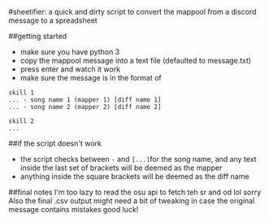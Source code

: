 #sheetifier: a quick and dirty script to convert the mappool from a discord message to a spreadsheet

##getting started
* make sure you have python 3
* copy the mappool message into a text file (defaulted to message.txt)
* press enter and watch it work
* make sure the message is in the format of
```
skill 1
... - song name 1 (mapper 1) [diff name 1]
... - song name 2 (mapper 2) [diff name 2]

skill 2
...

```

##if the script doesn't work
* the script checks between ` - ` and `[...]`for the song name, and any text inside the last set of brackets will be deemed as the mapper
* anything inside the square brackets will be deemed as the diff name

##final notes
I'm too lazy to read the osu api to fetch teh sr and od lol sorry
Also the final .csv output might need a bit of tweaking in case the original message contains mistakes
good luck!
